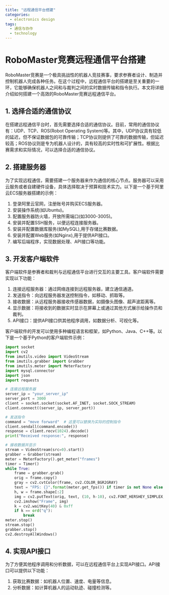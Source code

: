 ```yaml
---  
title: "远程通信平台搭建"  
categories:  
  - electronics design  
tags: 
  - 通信与协作 
  - technology  
---  
```


# RoboMaster竞赛远程通信平台搭建

RoboMaster竞赛是一个极具挑战性的机器人竞技赛事，要求参赛者设计、制造并控制机器人完成各种任务。在这个过程中，远程通信平台的搭建是至关重要的一环，它能够确保机器人之间和与裁判之间的实时数据传输和指令执行。本文将详细介绍如何搭建一个高效的RoboMaster竞赛远程通信平台。

## 1. 选择合适的通信协议

在搭建远程通信平台时，首先需要选择合适的通信协议。目前，常用的通信协议有：UDP、TCP、ROS(Robot Operating System)等。其中，UDP协议具有较低的延迟，但不保证数据包的可靠传输；TCP协议则提供了可靠的数据传输，但延迟较高；ROS协议则是专为机器人设计的，具有较高的实时性和可扩展性。根据比赛需求和实际情况，可以选择合适的通信协议。

## 2. 搭建服务器

为了实现远程通信，需要搭建一个服务器来作为通信的核心节点。服务器可以采用云服务或者自建硬件设备，具体选择取决于预算和技术实力。以下是一个基于阿里云ECS服务器搭建的示例：

1. 登录阿里云官网，注册账号并购买ECS服务器。
2. 安装操作系统(如Ubuntu)。
3. 配置服务器防火墙，开放所需端口(如3000-3005)。
4. 安装并配置SSH服务，以便远程连接服务器。
5. 安装并配置数据库服务(如MySQL),用于存储比赛数据。
6. 安装并配置Web服务(如Nginx),用于提供API接口。
7. 编写后端程序，实现数据处理、API接口等功能。

## 3. 开发客户端软件

客户端软件是参赛者和裁判与远程通信平台进行交互的主要工具。客户端软件需要实现以下功能：

1. 连接远程服务器：通过网络连接到远程服务器，建立通信通道。
2. 发送指令：向远程服务器发送控制指令，如移动、抓取等。
3. 接收数据：从远程服务器接收传感器数据，如摄像头图像、超声波距离等。
4. 显示数据：将接收到的数据实时显示在屏幕上或通过其他方式展示给操作员和裁判。
5. API接口：提供API接口供其他程序调用，如数据分析、可视化等。

客户端软件的开发可以使用多种编程语言和框架，如Python、Java、C++等。以下是一个基于Python的客户端软件示例：

```python
import socket
import cv2
from imutils.video import VideoStream
from imutils.grabber import Grabber
from imutils.meter import MeterFactory
import mysql.connector
import json
import requests

# 连接远程服务器
server_ip = "your_server_ip"
server_port = 3000
client = socket.socket(socket.AF_INET, socket.SOCK_STREAM)
client.connect((server_ip, server_port))

# 发送指令
command = "move forward"  # 这里可以替换为实际的控制指令
client.sendall(command.encode())
response = client.recv(1024).decode()
print("Received response:", response)

# 接收数据并显示
stream = VideoStream(src=0).start()
grabber = Grabber(stream)
meter = MeterFactory().get_meter("frames")
timer = Timer()
while True:
    frame = grabber.grab()
    orig = frame.copy()
    gray = cv2.cvtColor(frame, cv2.COLOR_BGR2GRAY)
    text = "FPS: {}".format(meter.get_fps()) if timer is not None else ""
    h, w = frame.shape[:2]
    img = cv2.putText(orig, text, (10, h-10), cv2.FONT_HERSHEY_SIMPLEX, 0.75, (255,255,255), 2)
    cv2.imshow("Frame", img)
    k = cv2.waitKey(40) & 0xff
    if k == ord("q"):
        break
meter.stop()
stream.stop()
grabber.stop()
cv2.destroyAllWindows()
```

## 4. 实现API接口

为了方便其他程序调用和分析数据，可以在远程通信平台上实现API接口。API接口可以提供以下功能：

1. 获取比赛数据：如机器人位置、速度、电量等信息。
2. 分析数据：如计算机器人的运动轨迹、碰撞检测等。 
